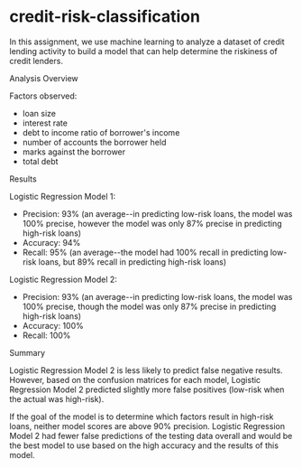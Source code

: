 # credit-risk-classification

In this assignment, we use machine learning to analyze a dataset of credit lending activity to build a model that can help determine the riskiness of credit lenders.

Analysis Overview

Factors observed:

- loan size
- interest rate
- debt to income ratio of borrower's income
- number of accounts the borrower held
- marks against the borrower
- total debt

Results

Logistic Regression Model 1:

- Precision: 93% (an average--in predicting low-risk loans, the model was 100% precise, however the model was only 87% precise in predicting high-risk loans)
- Accuracy: 94%
- Recall: 95% (an average--the model had 100% recall in predicting low-risk loans, but 89% recall in predicting high-risk loans)

Logistic Regression Model 2:

- Precision: 93% (an average--in predicting low-risk loans, the model was 100% precise, though the model was only 87% precise in predicting high-risk loans)
- Accuracy: 100%
- Recall: 100%

Summary

Logistic Regression Model 2 is less likely to predict false negative results. However, based on the confusion matrices for each model, Logistic Regression Model 2 predicted slightly more false positives (low-risk when the actual was high-risk).

If the goal of the model is to determine which factors result in high-risk loans, neither model scores are above 90% precision. Logistic Regression Model 2 had fewer false predictions of the testing data overall and would be the best model to use based on the high accuracy and the results of this model.
